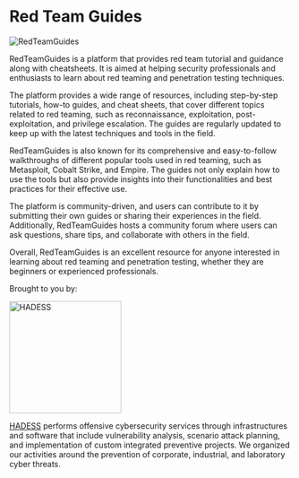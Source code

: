 # Red Team Guides

![RedTeamGuides](images/logo.png "RedTeamGuides")

RedTeamGuides is a platform that provides red team tutorial and guidance along with cheatsheets. It is aimed at helping security professionals and enthusiasts to learn about red teaming and penetration testing techniques.

The platform provides a wide range of resources, including step-by-step tutorials, how-to guides, and cheat sheets, that cover different topics related to red teaming, such as reconnaissance, exploitation, post-exploitation, and privilege escalation. The guides are regularly updated to keep up with the latest techniques and tools in the field.

RedTeamGuides is also known for its comprehensive and easy-to-follow walkthroughs of different popular tools used in red teaming, such as Metasploit, Cobalt Strike, and Empire. The guides not only explain how to use the tools but also provide insights into their functionalities and best practices for their effective use.

The platform is community-driven, and users can contribute to it by submitting their own guides or sharing their experiences in the field. Additionally, RedTeamGuides hosts a community forum where users can ask questions, share tips, and collaborate with others in the field.

Overall, RedTeamGuides is an excellent resource for anyone interested in learning about red teaming and penetration testing, whether they are beginners or experienced professionals.



Brought to you by:

<img src="https://github.com/devsecopsguides/devsecopsguides.github.io/raw/main/assets/images/hadess-logo_dark.png" alt="HADESS" width="200"/>

[HADESS](https://hadess.io) performs offensive cybersecurity services through infrastructures and software that include vulnerability analysis, scenario attack planning, and implementation of custom integrated preventive projects. We organized our activities around the prevention of corporate, industrial, and laboratory cyber threats.
